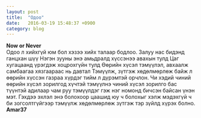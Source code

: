 ```yaml
---
layout: post
title:  "Одоо"
date:   2016-03-19 15:48:37 +0900
category: blog
---
```

**Now or Never** </br>
Одоо л хийхгүй юм бол хэзээ хийх талаар бодлоо.
Залуу нас бидэнд ганцхан шүү
Нэгэн зууны энэ амьдралд хүссэнээ авахын тулд
Цаг хугацаанд үрэгдэж хоцрохгүйн тулд
Өөрийн хүсэл тэмүүлэл, авхаалж самбаагаа хязгаараас нь давтал
Тэмүүлж, зүтгэж хөдөлмөрлөж байж л өөрийн хүссэн газраа хүрдэг тийм л дүрэмтэй орчлон. Чи хэдий чиний өөрийн хүсэл зорилгод хүчтэй тэмүүлнэ чиний хүсэл зорилго бас түүнтэй адилаар чам руу тэмүүлдэг гэж нэг номонд бичсэн байсан үнэн мэт. Гэхдээ эхлэл энэ болохоор цаашид юу ч болохыг хэлж мэдэхгүй ч би зогсолтгүйгээр тэмүүлж хөдөлмөрлөж зүтгэж тэр зүйлд хүрэх болно.</br>
**Amar37**
